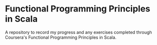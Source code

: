 # Functional Programming Principles in Scala

A repository to record my progress and any exercises completed through Coursera's Functional Programming Principles in Scala. 
